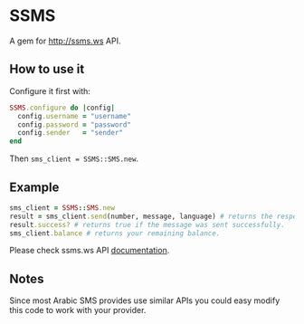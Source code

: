 # SSMS

A gem for http://ssms.ws API.


## How to use it

Configure it first with:

```ruby
SSMS.configure do |config|
  config.username = "username"
  config.password = "password"
  config.sender   = "sender"
end
```

Then `sms_client = SSMS::SMS.new`.

## Example

```ruby
sms_client = SSMS::SMS.new
result = sms_client.send(number, message, language) # returns the response by the API.
result.success? # returns true if the message was sent successfully.
sms_client.balance # returns your remaining balance.
```

Please check ssms.ws API [documentation](http://ssms.ws/index.php?action=pages&id=3).


## Notes
Since most Arabic SMS provides use similar APIs you could easy modify this code to
work with your provider.
